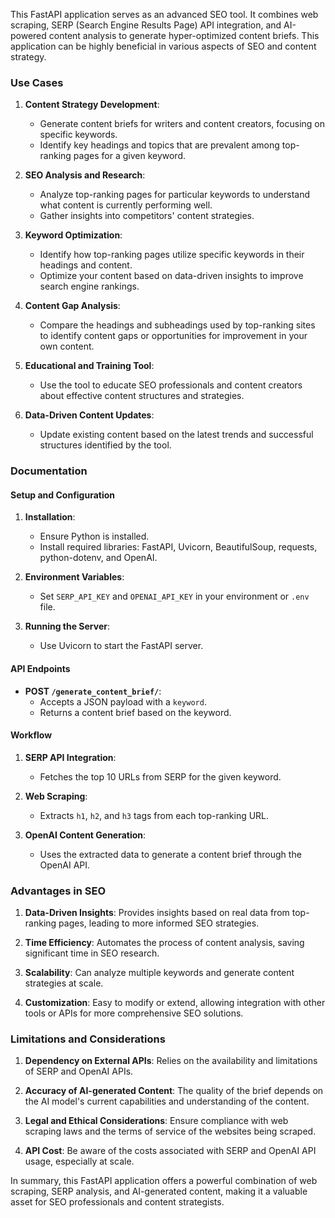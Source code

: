 This FastAPI application serves as an advanced SEO tool. It combines web scraping, SERP (Search Engine Results Page) API integration, and AI-powered content analysis to generate hyper-optimized content briefs. This application can be highly beneficial in various aspects of SEO and content strategy.

### Use Cases

1. **Content Strategy Development**:
   - Generate content briefs for writers and content creators, focusing on specific keywords.
   - Identify key headings and topics that are prevalent among top-ranking pages for a given keyword.

2. **SEO Analysis and Research**:
   - Analyze top-ranking pages for particular keywords to understand what content is currently performing well.
   - Gather insights into competitors' content strategies.

3. **Keyword Optimization**:
   - Identify how top-ranking pages utilize specific keywords in their headings and content.
   - Optimize your content based on data-driven insights to improve search engine rankings.

4. **Content Gap Analysis**:
   - Compare the headings and subheadings used by top-ranking sites to identify content gaps or opportunities for improvement in your own content.

5. **Educational and Training Tool**:
   - Use the tool to educate SEO professionals and content creators about effective content structures and strategies.

6. **Data-Driven Content Updates**:
   - Update existing content based on the latest trends and successful structures identified by the tool.

### Documentation

#### Setup and Configuration

1. **Installation**:
   - Ensure Python is installed.
   - Install required libraries: FastAPI, Uvicorn, BeautifulSoup, requests, python-dotenv, and OpenAI.

2. **Environment Variables**:
   - Set `SERP_API_KEY` and `OPENAI_API_KEY` in your environment or `.env` file.

3. **Running the Server**:
   - Use Uvicorn to start the FastAPI server.

#### API Endpoints

- **POST `/generate_content_brief/`**:
  - Accepts a JSON payload with a `keyword`.
  - Returns a content brief based on the keyword.

#### Workflow

1. **SERP API Integration**:
   - Fetches the top 10 URLs from SERP for the given keyword.

2. **Web Scraping**:
   - Extracts `h1`, `h2`, and `h3` tags from each top-ranking URL.

3. **OpenAI Content Generation**:
   - Uses the extracted data to generate a content brief through the OpenAI API.

### Advantages in SEO

1. **Data-Driven Insights**: Provides insights based on real data from top-ranking pages, leading to more informed SEO strategies.

2. **Time Efficiency**: Automates the process of content analysis, saving significant time in SEO research.

3. **Scalability**: Can analyze multiple keywords and generate content strategies at scale.

4. **Customization**: Easy to modify or extend, allowing integration with other tools or APIs for more comprehensive SEO solutions.

### Limitations and Considerations

1. **Dependency on External APIs**: Relies on the availability and limitations of SERP and OpenAI APIs.

2. **Accuracy of AI-generated Content**: The quality of the brief depends on the AI model's current capabilities and understanding of the content.

3. **Legal and Ethical Considerations**: Ensure compliance with web scraping laws and the terms of service of the websites being scraped.

4. **API Cost**: Be aware of the costs associated with SERP and OpenAI API usage, especially at scale.

In summary, this FastAPI application offers a powerful combination of web scraping, SERP analysis, and AI-generated content, making it a valuable asset for SEO professionals and content strategists.
